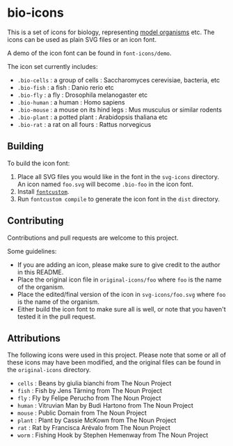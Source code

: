 # bio-icons

This is a set of icons for biology, representing [model organisms](http://en.wikipedia.bio/wiki/Model_organism) etc.  The icons can be used as plain SVG files or an icon font.

A demo of the icon font can be found in `font-icons/demo`.

The icon set currently includes:

* `.bio-cells` : a group of cells : Saccharomyces cerevisiae, bacteria, etc
* `.bio-fish` : a fish : Danio rerio etc
* `.bio-fly` : a fly : Drosophila melanogaster etc
* `.bio-human` : a human : Homo sapiens
* `.bio-mouse` : a mouse on its hind legs : Mus musculus or similar rodents
* `.bio-plant` : a potted plant : Arabidopsis thaliana etc
* `.bio-rat` : a rat on all fours : Rattus norvegicus



## Building

To build the icon font:

1. Place all SVG files you would like in the font in the `svg-icons` directory.  An icon named `foo.svg` will become `.bio-foo` in the icon font.
1. Install [`fontcustom`](https://github.com/FontCustom/fontcustom).
1. Run `fontcustom compile` to generate the icon font in the `dist` directory.



## Contributing

Contributions and pull requests are welcome to this project.  

Some guidelines:

* If you are adding an icon, please make sure to give credit to the author in this README.
* Place the original icon file in `original-icons/foo` where `foo` is the name of the organism.
* Place the edited/final version of the icon in `svg-icons/foo.svg` where `foo` is the name of the organism.
* Either build the icon font to make sure all is well, or note that you haven't tested it in the pull request.



## Attributions

The following icons were used in this project.  Please note that some or all of these icons may have been modified, and the original files can be found in the `original-icons` directory.

* `cells` : Beans by giulia bianchi from The Noun Project
* `fish` : Fish by Jens Tärning from The Noun Project
* `fly` : Fly by Felipe Perucho from The Noun Project
* `human` : Vitruvian Man by Budi Hartono from The Noun Project
* `mouse` : Public Domain from The Noun Project
* `plant` : Plant by Cassie McKown from The Noun Project
* `rat` : Rat by Francisca Arévalo from The Noun Project
* `worm` : Fishing Hook by Stephen Hemenway from The Noun Project